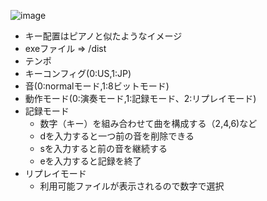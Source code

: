 ![image](https://github.com/TAMIYANOMAR/python_synthesizer/assets/59043309/4bf297e0-6311-4281-ae43-53254e1da4e7)
- キー配置はピアノと似たようなイメージ
- exeファイル => /dist 
- テンポ
- キーコンフィグ(0:US,1:JP)
- 音(0:normalモード,1:8ビットモード)
- 動作モード(0:演奏モード,1:記録モード、2:リプレイモード)
- 記録モード
    - 数字（キー）を組み合わせて曲を構成する（2,4,6)など
    - dを入力すると一つ前の音を削除できる
    - sを入力すると前の音を継続する
    - eを入力すると記録を終了
- リプレイモード
    - 利用可能ファイルが表示されるので数字で選択   
